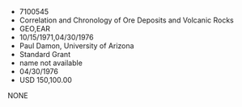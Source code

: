* 7100545
* Correlation and Chronology of Ore Deposits and Volcanic     Rocks
* GEO,EAR
* 10/15/1971,04/30/1976
* Paul Damon, University of Arizona
* Standard Grant
*   name not available
* 04/30/1976
* USD 150,100.00

NONE